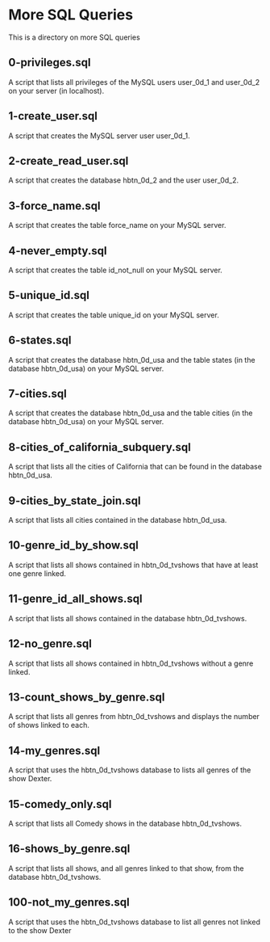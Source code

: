 # More SQL Queries

This is a directory on more SQL queries

## 0-privileges.sql

A script that lists all privileges of the MySQL users user_0d_1 and user_0d_2 on your server (in localhost).

## 1-create_user.sql

A script that creates the MySQL server user user_0d_1.

## 2-create_read_user.sql

A script that creates the database hbtn_0d_2 and the user user_0d_2.

## 3-force_name.sql

A script that creates the table force_name on your MySQL server.

## 4-never_empty.sql

A script that creates the table id_not_null on your MySQL server.

## 5-unique_id.sql

A script that creates the table unique_id on your MySQL server.

## 6-states.sql

A script that creates the database hbtn_0d_usa and the table states (in the database hbtn_0d_usa) on your MySQL server.

## 7-cities.sql

A script that creates the database hbtn_0d_usa and the table cities (in the database hbtn_0d_usa) on your MySQL server.

## 8-cities_of_california_subquery.sql

A script that lists all the cities of California that can be found in the database hbtn_0d_usa.

## 9-cities_by_state_join.sql

A script that lists all cities contained in the database hbtn_0d_usa.

## 10-genre_id_by_show.sql

A script that lists all shows contained in hbtn_0d_tvshows that have at least one genre linked.

## 11-genre_id_all_shows.sql

A script that lists all shows contained in the database hbtn_0d_tvshows.

## 12-no_genre.sql

A script that lists all shows contained in hbtn_0d_tvshows without a genre linked.

## 13-count_shows_by_genre.sql

A script that lists all genres from hbtn_0d_tvshows and displays the number of shows linked to each.

## 14-my_genres.sql

A script that uses the hbtn_0d_tvshows database to lists all genres of the show Dexter.

## 15-comedy_only.sql

A script that lists all Comedy shows in the database hbtn_0d_tvshows.

## 16-shows_by_genre.sql

A script that lists all shows, and all genres linked to that show, from the database hbtn_0d_tvshows.

## 100-not_my_genres.sql

A script that uses the hbtn_0d_tvshows database to list all genres not linked to the show Dexter

## 